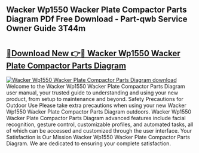 ## Wacker Wp1550 Wacker Plate Compactor Parts Diagram PDf Free Download - Part-qwb Service Owner Guide 3T44m

# <h2><a href="http://dfltt68.blite.top/?on=Wacker+Wp1550+Wacker+Plate+Compactor+Parts+Diagram">🔗Download New 👉🔴 Wacker Wp1550 Wacker Plate Compactor Parts Diagram</a></h2>

[![Wacker Wp1550 Wacker Plate Compactor Parts Diagram download](https://i.imgur.com/lujVjoI.png)](http://dfltt68.blite.top/?on=Wacker+Wp1550+Wacker+Plate+Compactor+Parts+Diagram)
Welcome to the Wacker Wp1550 Wacker Plate Compactor Parts Diagram user manual, your trusted guide to understanding and using your new product, from setup to maintenance and beyond. Safety Precautions for Outdoor Use Please take extra precautions when using your new Wacker Wp1550 Wacker Plate Compactor Parts Diagram outdoors. Wacker Wp1550 Wacker Plate Compactor Parts Diagram advanced features include facial recognition, gesture control, customizable profiles, and automated tasks, all of which can be accessed and customized through the user interface. Your Satisfaction is Our Mission Wacker Wp1550 Wacker Plate Compactor Parts Diagram. We are dedicated to ensuring your complete satisfaction.
